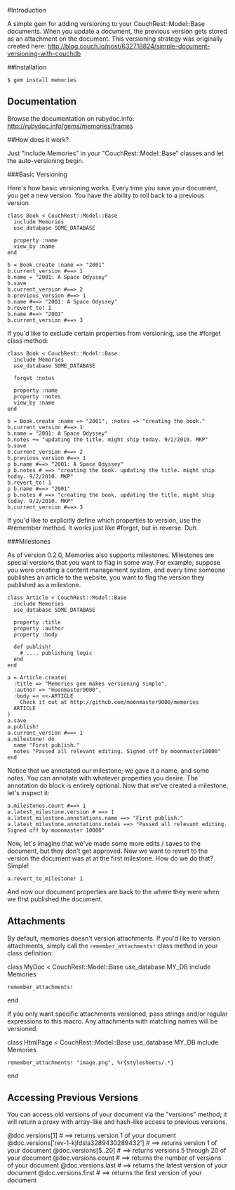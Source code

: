 #Introduction

A simple gem for adding versioning to your CouchRest::Model::Base documents. When you update a document, the previous version gets 
stored as an attachment on the document. This versioning strategy was originally created here: http://blog.couch.io/post/632718824/simple-document-versioning-with-couchdb

##Installation

    $ gem install memories

## Documentation

Browse the documentation on rubydoc.info: http://rubydoc.info/gems/memories/frames

##How does it work?

Just "include Memories" in your "CouchRest::Model::Base" classes and let the auto-versioning begin.

###Basic Versioning

Here's how basic versioning works. Every time you save your document, you get a new version. You have the ability to roll back to a previous version.

    class Book < CouchRest::Model::Base
      include Memories
      use_database SOME_DATABASE
      
      property :name
      view_by :name
    end

    b = Book.create :name => "2001"
    b.current_version #==> 1
    b.name = "2001: A Space Odyssey"
    b.save
    b.current_version #==> 2
    b.previous_version #==> 1
    b.name #==> "2001: A Space Odyssey"
    b.revert_to! 1
    b.name #==> "2001"
    b.current_version #==> 3

If you'd like to exclude certain properties from versioning, use the #forget class method:

    class Book < CouchRest::Model::Base
      include Memories
      use_database SOME_DATABASE

      forget :notes
      
      property :name
      property :notes
      view_by :name
    end

    b = Book.create :name => "2001", :notes => "creating the book."
    b.current_version #==> 1
    b.name = "2001: A Space Odyssey"
    b.notes += "updating the title. might ship today. 9/2/2010. MKP"
    b.save
    b.current_version #==> 2
    b.previous_version #==> 1
    p b.name #==> "2001: A Space Odyssey"
    p b.notes # ==> "creating the book. updating the title. might ship today. 9/2/2010. MKP"
    b.revert_to! 1
    p b.name #==> "2001"
    p b.notes # ==> "creating the book. updating the title. might ship today. 9/2/2010. MKP"
    b.current_version #==> 3

If you'd like to explicitly define which properties to version, use the #remember method. It works just like #forget, but in reverse. Duh.

###Milestones

As of version 0.2.0, Memories also supports milestones. Milestones are special versions that you want to flag in some way.
For example, suppose you were creating a content management system, and every time someone publishes an article to the website, you want to flag the version
they published as a milestone. 

    class Article < CouchRest::Model::Base
      include Memories
      use_database SOME_DATABASE
      
      property :title
      property :author
      property :body

      def publish!
        # .... publishing logic
      end
    end

    a = Article.create(
      :title => "Memories gem makes versioning simple", 
      :author => "moonmaster9000", 
      :body => <<-ARTICLE
        Check it out at http://github.com/moonmaster9000/memories
      ARTICLE
    )
    a.save
    a.publish!
    a.current_version #==> 1 
    a.milestone! do
      name "First publish."
      notes "Passed all relevant editing. Signed off by moonmaster10000"
    end

Notice that we annotated our milestone; we gave it a name, and some notes. You can annotate with whatever properties you desire. The annotation do block is entirely optional.
Now that we've created a milestone, let's inspect it: 

    a.milestones.count #==> 1
    a.latest_milestone.version # ==> 1
    a.latest_milestone.annotations.name ==> "First publish."
    a.latest_milestone.annotations.notes ==> "Passed all relevant editing. Signed off by moonmaster 10000"

Now, let's imagine that we've made some more edits / saves to the document, but they don't get approved. Now we want to revert to the version the document was
at at the first milestone. How do we do that? Simple!

    a.revert_to_milestone! 1

And now our document properties are back to the where they were when we first published the document.

## Attachments

By default, memories doesn't version attachments. If you'd like to version attachments, simply call the `remember_attachments!` class method in your 
class definition: 

  class MyDoc < CouchRest::Model::Base
    use_database MY_DB
    include Memories

    remember_attachments!
  end

If you only want specific attachments versioned, pass 
strings and/or regular expressions to this macro. Any attachments
with matching names will be versioned.

  class HtmlPage < CouchRest::Model::Base
    use_database MY_DB
    include Memories

    remember_attachments! "image.png", %r{stylesheets/.*}
  end

## Accessing Previous Versions

You can access old versions of your document via the "versions" method; it will return a proxy with array-like and hash-like access to previous versions.

  @doc.versions[1] # ==> returns version 1 of your document
  @doc.versions['rev-1-kjfdsla3289430289432'] # ==> returns version 1 of your document
  @doc.versions[5..20] # ==> returns versions 5 through 20 of your document
  @doc.versions.count # ==> returns the number of versions of your document
  @doc.versions.last # ==> returns the latest version of your document
  @doc.versions.first # ==> returns the first version of your document

